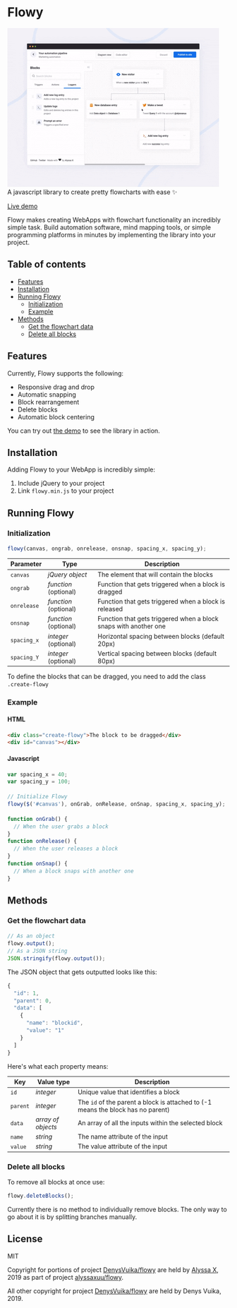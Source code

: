 # Flowy

![Demo](flowy.gif)
<br>A javascript library to create pretty flowcharts with ease ✨

[Live demo](https://denysvuika.github.io/flowy)

Flowy makes creating WebApps with flowchart functionality an incredibly simple task.
Build automation software, mind mapping tools, or simple programming platforms in minutes by implementing the library into your project.

## Table of contents

- [Features](#features)
- [Installation](#installation)
- [Running Flowy](#running-flowy)
  - [Initialization](#initialization)
  - [Example](#example)
- [Methods](#methods)
  - [Get the flowchart data](#get-the-flowchart-data)
  - [Delete all blocks](#delete-all-blocks)

## Features

Currently, Flowy supports the following:

- Responsive drag and drop
- Automatic snapping
- Block rearrangement
- Delete blocks
- Automatic block centering

You can try out [the demo](https://denysvuika.github.io/flowy) to see the library in action.

## Installation

Adding Flowy to your WebApp is incredibly simple:

1. Include jQuery to your project
2. Link `flowy.min.js` to your project

## Running Flowy

### Initialization

```javascript
flowy(canvas, ongrab, onrelease, onsnap, spacing_x, spacing_y);
```

| Parameter   | Type                  | Description                                                      |
| ----------- | --------------------- | ---------------------------------------------------------------- |
| `canvas`    | _jQuery object_       | The element that will contain the blocks                         |
| `ongrab`    | _function_ (optional) | Function that gets triggered when a block is dragged             |
| `onrelease` | _function_ (optional) | Function that gets triggered when a block is released            |
| `onsnap`    | _function_ (optional) | Function that gets triggered when a block snaps with another one |
| `spacing_x` | _integer_ (optional)  | Horizontal spacing between blocks (default 20px)                 |
| `spacing_Y` | _integer_ (optional)  | Vertical spacing between blocks (default 80px)                   |

To define the blocks that can be dragged, you need to add the class `.create-flowy`

### Example

#### HTML

```html
<div class="create-flowy">The block to be dragged</div>
<div id="canvas"></div>
```

#### Javascript

```javascript
var spacing_x = 40;
var spacing_y = 100;

// Initialize Flowy
flowy($('#canvas'), onGrab, onRelease, onSnap, spacing_x, spacing_y);

function onGrab() {
  // When the user grabs a block
}
function onRelease() {
  // When the user releases a block
}
function onSnap() {
  // When a block snaps with another one
}
```

## Methods

### Get the flowchart data

```javascript
// As an object
flowy.output();
// As a JSON string
JSON.stringify(flowy.output());
```

The JSON object that gets outputted looks like this:

```javascript
{
  "id": 1,
  "parent": 0,
  "data": [
    {
      "name": "blockid",
      "value": "1"
    }
  ]
}
```

Here's what each property means:

| Key      | Value type         | Description                                                                      |
| -------- | ------------------ | -------------------------------------------------------------------------------- |
| `id`     | _integer_          | Unique value that identifies a block                                             |
| `parent` | _integer_          | The `id` of the parent a block is attached to (-1 means the block has no parent) |
| `data`   | _array of objects_ | An array of all the inputs within the selected block                             |
| `name`   | _string_           | The name attribute of the input                                                  |
| `value`  | _string_           | The value attribute of the input                                                 |

### Delete all blocks

To remove all blocks at once use:

```javascript
flowy.deleteBlocks();
```

Currently there is no method to individually remove blocks. The only way to go about it is by splitting branches manually.

## License

MIT

Copyright for portions of project [DenysVuika/flowy](https://github.com/DenysVuika/flowy) are held by [Alyssa X](https://alyssax.com), 2019 as part of project [alyssaxuu/flowy](https://github.com/alyssaxuu/flowy).

All other copyright for project [DenysVuika/flowy](https://github.com/DenysVuika/flowy) are held by Denys Vuika, 2019.
